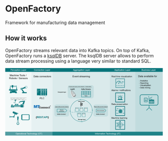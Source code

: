 # OpenFactory
Framework for manufacturing data management

## How it works
OpenFactory streams relevant data into Kafka topics. On top of Kafka, OpenFactory runs a [ksqlDB](https://ksqldb.io/) server. The ksqlDB server allows to perform data stream processing using a language very similar to standard SQL.

![Data Flow in MMP](docs/img/DataFlow.png)